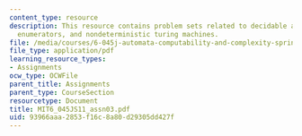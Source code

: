 ```yaml
---
content_type: resource
description: This resource contains problem sets related to decidable and recognizable,
  enumerators, and nondeterministic turing machines.
file: /media/courses/6-045j-automata-computability-and-complexity-spring-2011/93966aaa2853f16c8a80d29305dd427f_MIT6_045JS11_assn03.pdf
file_type: application/pdf
learning_resource_types:
- Assignments
ocw_type: OCWFile
parent_title: Assignments
parent_type: CourseSection
resourcetype: Document
title: MIT6_045JS11_assn03.pdf
uid: 93966aaa-2853-f16c-8a80-d29305dd427f
---
```

